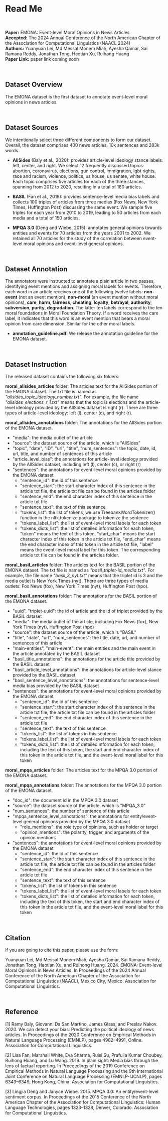 # Read Me

<br/>

**Paper:** EMONA: Event-level Moral Opinions in News Articles<br/>
**Accepted:** The 2024 Annual Conference of the North American Chapter of the Association for Computational Linguistics (NAACL 2024)<br/>
**Authors:** Yuanyuan Lei, Md Messal Monem Miah, Ayesha Qamar, Sai Ramana Reddy, Jonathan Tong, Haotian Xu, Ruihong Huang<br/>
**Paper Link:** paper link coming soon

<br/>

## Dataset Overview

The EMONA dataset is the first dataset to annotate event-level moral opinions in news articles.

<br/>

## Dataset Sources

We intentionally select three different components to form our dataset. Overall, the dataset comprises 400 news articles, 10k sentences and 283k words.

* **AllSides** (Baly et al., 2020): provides article-level ideology stance labels: left, center, and right. We select 12 frequently discussed topics: abortion, coronavirus, elections, gun control, immigration, lgbt rights, race and racism, violence, politics, us house, us senate, white house. Each topic comprises five articles for each of the three stances, spanning from 2012 to 2020, resulting in a total of 180 articles.<br/>

* **BASIL** (Fan et al., 2019): provides sentence-level media bias labels and collects 100 triples of articles from three medias (Fox News, New York Times, Huffington Post) discussing the same event. We sample five triples for each year from 2010 to 2019, leading to 50 articles from each media and a total of 150 articles.<br/>

* **MPQA 3.0** (Deng and Wiebe, 2015): annotates general opinions towards entities and events for 70 articles from the years 2001 to 2002. We retained all 70 articles for the study of the correlation between event-level moral opinions and event-level general opinions.<br/>

<br/>

## Dataset Annotation

The annotators were instructed to annotate a plain article in two passes, identifying event mentions and assigning moral labels for events. Therefore, each word in an article receives one of the following twelve labels: **non-event** (not an event mention), **non-moral** (an event mention without moral opinions), **care**, **harm**, **fairness**, **cheating**, **loyalty**, **betrayal**, **authority**, **subversion**, **purity**, **degradation**. The latter ten labels correspond to the ten moral foundations in Moral Foundation Theory. If a word receives the care label, it indicates that this word is an event mention that bears a moral opinion from care dimension. Similar for the other moral labels.

* **annotation_guideline.pdf**: We release the annotation guideline for the EMONA dataset.


<br/>

## Dataset Instruction

The released dataset contains the following six folders:

**moral_allsides_articles** folder: The articles text for the AllSides portion of the EMONA dataset. The txt file is named as _"allsides_topic_ideology_number.txt"_. For example, the file name _"allsides_elections_r_1.txt"_ means that the topic is elections and the article-level ideology provided by the AllSides dataset is right (r). There are three types of article-level ideology: left (l), center (c), and right (r).

**moral_allsides_annotations** folder: The annotations for the AllSides portion of the EMONA dataset.

* "media": the media outlet of the article
* "source": the dataset source of the article, which is "AllSides"
* "topic", "date", "ID", "url", "title", "num_sentences": the topic, date, id, url, title, and number of sentences of this article
* "article_level_bias": the annotations for article-level ideology provided by the AllSides dataset, including left (l), center (c), or right (r)
* "sentences": the annotations for event-level moral opinions provided by the EMONA dataset
  * "sentence_id": the id of this sentence
  * "sentence_start": the start character index of this sentence in the article txt file, the article txt file can be found in the articles folder
  * "sentence_end": the end character index of this sentence in the article txt file
  * "sentence_text": the text of this sentence
  * "tokens_list": the list of tokens, we use TreebankWordTokenizer() function in the nltk.tokenize package to tokenize the sentence
  * "tokens_label_list": the list of event-level moral labels for each token
  * "tokens_dicts_list": the list of detailed information for each token, "token" means the text of this token, "start_char" means the start character index of this token in the article txt file, "end_char" means the end character index of this token in the article txt file, "label" means the event-level moral label for this token. The corresponding article txt file can be found in the articles folder.

**moral_basil_articles** folder: The articles text for the BASIL portion of the EMONA dataset. The txt file is named as _"basil_triplet-id_media.txt"_. For example, the file name _"basil_3_nyt.txt"_ means that the triplet id is 3 and the media outlet is New York Times (nyt). There are three types of media outlets: Fox News (fox), New York Times (nyt), Huffington Post (hpo).

**moral_basil_annotations** folder: The annotations for the BASIL portion of the EMONA dataset.

* "uuid", "triplet-uuid": the id of article and the id of triplet provided by the BASIL dataset
* "media": the media outlet of the article, including Fox News (fox), New York Times (nyt), Huffington Post (hpo)
* "source": the dataset source of the article, which is "BASIL"
* "title", "date", "url", "num_sentences": the title, date, url, and number of sentences of this article
* "main-entities", "main-event": the main entities and the main event in the article annotated by the BASIL dataset
* "basil_title_annotations": the annotations for the article title provided by the BASIL dataset
* "basil_article_level_annotations": the annotations for article-level stance provided by the BASIL dataset
* "basil_sentence_level_annotations": the annotations for sentence-level media bias provided by the BASIL dataset
* "sentences": the annotations for event-level moral opinions provided by the EMONA dataset
  * "sentence_id": the id of this sentence
  * "sentence_start": the start character index of this sentence in the article txt file, the article txt file can be found in the articles folder
  * "sentence_end": the end character index of this sentence in the article txt file
  * "sentence_text": the text of this sentence
  * "tokens_list": the list of tokens in this sentence
  * "tokens_label_list": the list of event-level moral labels for each token
  * "tokens_dicts_list": the list of detailed information for each token, including the text of this token, the start and end character index of this token in the article txt file, and the event-level moral label for this token
 
**moral_mpqa_articles** folder: The articles text for the MPQA 3.0 portion of the EMONA dataset.

**moral_mpqa_annotations** folder: The annotations for the MPQA 3.0 portion of the EMONA dataset.

* "doc_id": the document id in the MPQA 3.0 dataset
* "source": the dataset source of the article, which is "MPQA_3.0"
* "num_sentences": the number of sentence of this article
* "mpqa_sentence_level_annotations": the annotations for entity/event-level general opinions provided by the MPQA 3.0 dataset
  * "role_mentions": the role type of opinions, such as holder or target
  * "opinion_mentions": the polarity, trigger, and arguments of the opinion mentions
* "sentences": the annotations for event-level moral opinions provided by the EMONA dataset
  * "sentence_id": the id of this sentence
  * "sentence_start": the start character index of this sentence in the article txt file, the article txt file can be found in the articles folder
  * "sentence_end": the end character index of this sentence in the article txt file
  * "sentence_text": the text of this sentence
  * "tokens_list": the list of tokens in this sentence
  * "tokens_label_list": the list of event-level moral labels for each token
  * "tokens_dicts_list": the list of detailed information for each token, including the text of this token, the start and end character index of this token in the article txt file, and the event-level moral label for this token




<br/>

## Citation

If you are going to cite this paper, please use the form:

Yuanyuan Lei, Md Messal Monem Miah, Ayesha Qamar, Sai Ramana Reddy, Jonathan Tong, Haotian Xu, and Ruihong Huang. 2024. EMONA: Event-level Moral Opinions in News Articles. In Proceedings of the 2024 Annual Conference of the North American Chapter of the Association for Computational Linguistics (NAACL), Mexico City, Mexico. Association for Computational Linguistics.


<br/>

## Reference

[1] Ramy Baly, Giovanni Da San Martino, James Glass, and Preslav Nakov. 2020. We can detect your bias: Predicting the political ideology of news articles. In Proceedings of the 2020 Conference on Empirical Methods in Natural Language Processing (EMNLP), pages 4982–4991, Online. Association for Computational Linguistics.<br/>

[2] Lisa Fan, Marshall White, Eva Sharma, Ruisi Su, Prafulla Kumar Choubey, Ruihong Huang, and Lu Wang. 2019. In plain sight: Media bias through the lens of factual reporting. In Proceedings of the 2019 Conference on Empirical Methods in Natural Language Processing and the 9th International Joint Conference on Natural Language Processing (EMNLP-IJCNLP), pages 6343–6349, Hong Kong, China. Association for Computational Linguistics.<br/>

[3] Lingjia Deng and Janyce Wiebe. 2015. MPQA 3.0: An entity/event-level sentiment corpus. In Proceedings of the 2015 Conference of the North American Chapter of the Association for Computational Linguistics: Human Language Technologies, pages 1323–1328, Denver, Colorado. Association for Computational Linguistics.<br/>
















